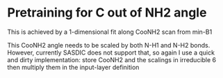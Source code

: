 # Pretraining for C out of NH2 angle
This is achieved by a 1-dimensional fit along CooNH2 scan from min-B1

This CooNH2 angle needs to be scaled by both N-H1 and N-H2 bonds. However, currently SASDIC does not support that, so again I use a quick and dirty implementation: store CooNH2 and the scalings in irreducible 6 then multiply them in the input-layer definition

